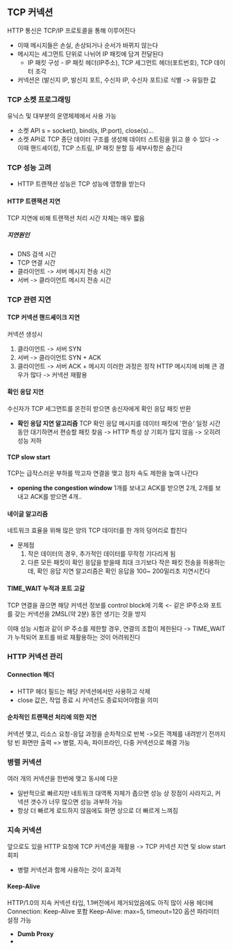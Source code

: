 ## TCP 커넥션
HTTP 통신은 TCP/IP 프로토콜을 통해 이루어진다
- 이때 메시지들은 손실, 손상되거나 순서가 바뀌지 않는다
- 메시지는 세그먼트 단위로 나뉘어 IP 패킷에 담겨 전달된다
	- IP 패킷 구성 - IP 패킷 헤더(IP주소), TCP 세그먼트 헤더(포트번호), TCP 데이터 조각
- 커넥션은 (발신지 IP, 발신지 포트, 수신자 IP, 수신자 포트)로 식별 -> 유일한 값
### TCP 소켓 프로그래밍
유닉스 및 대부분의 운영체제에서 사용 가능
- 소켓 API
  s = socket(), bind(s, IP:port), close(s)...
- 소켓 API로 TCP 종단 데이터 구조를 생성해 데이터 스트림을 읽고 쓸 수 있다
  -> 이때 핸드셰이킹, TCP 스트림, IP 패킷 분할 등 세부사항은 숨긴다
### TCP 성능 고려
- HTTP 트랜잭션 성능은 TCP 성능에 영향을 받는다
#### HTTP 트랜잭션 지연
TCP 지연에 비해 트랜잭션 처리 시간 자체는 매우 짧음
##### 지연원인
- DNS 검색 시간
- TCP 연결 시간
- 클라이언트 -> 서버 메시지 전송 시간
- 서버 -> 클라이언트 메시지 전송 시간
### TCP 관련 지연
#### TCP 커넥션 핸드셰이크 지연
커넥션 생성시
1. 클라이언트 -> 서버 SYN
2. 서버 -> 클라이언트 SYN + ACK
3. 클라이언트 -> 서버 ACK + 메시지
이러한 과정은 정작 HTTP 메시지에 비해 큰 경우가 많다 -> 커넥션 재활용
#### 확인 응답 지연
수신자가 TCP 세그먼트를 온전히 받으면 송신자에게 확인 응답 패킷 반환
- **확인 응답 지연 알고리즘**
  TCP 확인 응답 메시지를 데이터 패킷에 '편승'
  일정 시간 동안 대기하면서 편승할 패킷 찾음
  -> HTTP 특성 상 기회가 많지 않음 -> 오히려 성능 저하
#### TCP slow start
TCP는 급작스러운 부하를 막고자 연결을 맺고 점차 속도 제한을 높여 나간다
- **opening the congestion window**
  1개를 보내고 ACK를 받으면 2개, 2개를 보내고 ACK를 받으면 4개..
#### 네이글 알고리즘
네트워크 효율을 위해 많은 양의 TCP 데이터를 한 개의 덩어리로 합친다
- 문제점
  1. 작은 데이터의 경우, 추가적인 데이터를 무작정 기다리게 됨
  2. 다른 모든 패킷이 확인 응답을 받을때 최대 크기보다 작은 패킷 전송을 허용하는데,
     확인 응답 지연 알고리즘은 확인 응답을 100~ 200밀리초 지연시킨다
#### TIME_WAIT 누적과 포트 고갈
TCP 연결을 끊으면 해당 커넥션 정보를 control block에 기록
<- 같은 IP주소와 포트를 갖는 커넥션을 2MSL(약 2분) 동안 생기는 것을 방지

이때 성능 시험과 같이 IP 주소를 제한할 경우, 연결의 조합이 제한된다
-> TIME_WAIT가 누적되어 포트를 바로 재활용하는 것이 어려워진다
### HTTP 커넥션 관리
#### Connection 헤더
- HTTP 헤더 필드는 해당 커넥션에서만 사용하고 삭제
- close 값은, 작업 종료 시 커넥션도 종료되어야함을 의미
#### 순차적인 트랜잭션 처리에 의한 지연
커넥션 맺고, 리소스 요청-응답 과정을 순차적으로 반복
->모든 객체를 내려받기 전까지 텅 빈 화면만 출력
=> 병렬, 지속, 파이프라인, 다중 커넥션으로 해결 가능
### 병렬 커넥션
여러 개의 커넥션을 한번에 맺고 동시에 다운
- 일반적으로 빠르지만 네트워크 대역폭 자체가 좁으면 성능 상 장점이 사라지고, 
  커넥션 갯수가 너무 많으면 성능 과부하 가능
- 항상 더 빠르게 로드하지 않음에도 화면 상으로 더 빠르게 느껴짐
### 지속 커넥션
앞으로도 있을 HTTP 요청에 TCP 커넥션을 재활용 -> TCP 커넥션 지연 및 slow start 회피
- 병렬 커넥션과 함께 사용하는 것이 효과적
#### Keep-Alive
HTTP/1.0의 지속 커넥션 타입, 1.1버전에서 제거되었음에도 아직 많이 사용
헤더에 Connection: Keep-Alive 포함
Keep-Alive: max=5, timeout=120 옵션 파라미터 설정 가능
- **Dumb Proxy**
- 